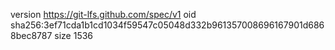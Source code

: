 version https://git-lfs.github.com/spec/v1
oid sha256:3ef71cda1b1cd1034f59547c05048d332b961357008696167901d6868bec8787
size 1536
